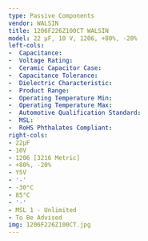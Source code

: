 ```yaml
---
type: Passive Components
vendor: WALSIN
title: 1206F226Z100CT WALSIN
model: 22 µF, 10 V, 1206, +80%, -20%
left-cols:
-  Capacitance: 
-  Voltage Rating: 
-  Ceramic Capacitor Case: 
-  Capacitance Tolerance: 
-  Dielectric Characteristic: 
-  Product Range: 
-  Operating Temperature Min: 
-  Operating Temperature Max: 
-  Automotive Qualification Standard: 
-  MSL: 
-  RoHS Phthalates Compliant: 
right-cols:
- 22µF
- 10V
- 1206 [3216 Metric]
- +80%, -20%
- Y5V
- '-'
- -30°C
- 85°C
- '-'
- MSL 1 - Unlimited
- To Be Advised
img: 1206F226Z100CT.jpg
---
```

